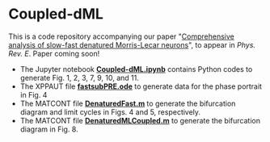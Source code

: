 # Coupled-dML
This is a code repository accompanying our paper "[Comprehensive analysis of slow-fast denatured Morris-Lecar neurons](https://journals.aps.org/pre/accepted/54071R40K6b1e82552dd8f499ab529f86366028ad)", to appear in *Phys. Rev. E*. Paper coming soon!

- The Jupyter notebook **[Coupled-dML.ipynb](https://github.com/indrag49/Coupled-dML/blob/main/Coupled-dML.ipynb)** contains Python codes to generate Fig. 1, 2, 3, 7, 9, 10, and 11.
- The XPPAUT file **[fastsubPRE.ode](https://github.com/indrag49/Coupled-dML/blob/main/fastsubPRE.ode.txt)** to generate data for the phase portrait in Fig. 4
- The MATCONT file **[DenaturedFast.m](https://github.com/indrag49/Coupled-dML/blob/main/DenaturedFast.m)** to generate the bifurcation diagram and limit cycles in Figs. 4 and 5, respectively.
- The MATCONT file **[DenaturedMLCoupled.m](https://github.com/indrag49/Coupled-dML/blob/main/DenaturedMLCoupled.m)** to generate the bifurcation diagram in Fig. 8.
